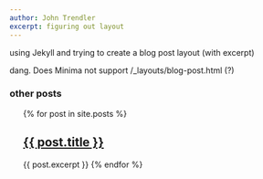 ```yaml
---
author: John Trendler
excerpt: figuring out layout
---
```

using Jekyll and trying to create a blog post layout (with excerpt)

dang. Does Minima not support /_layouts/blog-post.html (?)<br>

<h3>other posts</h3>
<ul>
  {% for post in site.posts %}
  <l1>
    <h2><a href="{{ post.url }}">{{ post.title }}</a></h2>
    {{ post.excerpt }}
  </l1>
  {% endfor %}
</ul>
